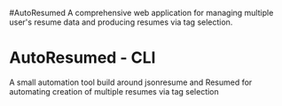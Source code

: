#AutoResumed
A comprehensive web application for managing multiple user's resume data and producing resumes via tag selection.

# AutoResumed - CLI
A small automation tool build around jsonresume and Resumed for automating creation of multiple resumes via tag selection
